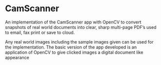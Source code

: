 # CamScanner

An implementation of the CamScanner app with OpenCV to convert snapshots of real world documents into clear, sharp multi-page PDF’s used to email, fax print or save to cloud.

Any real world images including the sample images given can be used for the implementation. The basic version of the app developed is an application of OpenCV to give clicked images a digital document like appearance
